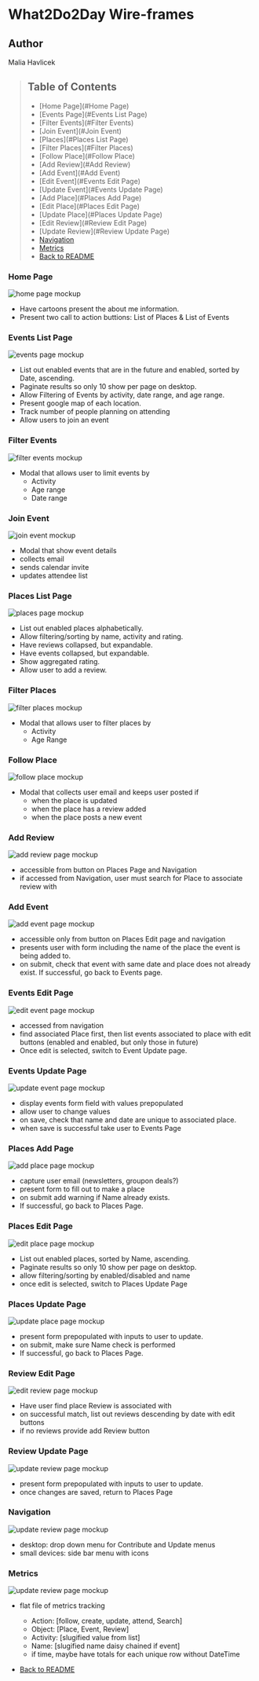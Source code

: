 # What2Do2Day Wire-frames
## Author
Malia Havlicek
>## Table of Contents
> - [Home Page](#Home Page)
> - [Events Page](#Events List Page)
> - [Filter Events](#Filter Events)
> - [Join Event](#Join Event)
> - [Places](#Places List Page)
> - [Filter Places](#Filter Places)
> - [Follow Place](#Follow Place)
> - [Add Review](#Add Review)
> - [Add Event](#Add Event)
> - [Edit Event](#Events Edit Page)
> - [Update Event](#Events Update Page)
> - [Add Place](#Places Add Page)
> - [Edit Place](#Places Edit Page)
> - [Update Place](#Places Update Page)
> - [Edit Review](#Review Edit Page)
> - [Update Review](#Review Update Page)
> - [Navigation](#Navigation)
> - [Metrics](#Metrics)
> - [Back to README](https://github.com/maliahavlicek/what2do2day#skeleton)

### Home Page
![home page mockup](images/wireframes/Home.png)

- Have cartoons present the about me information.
- Present two call to action buttions: List of Places & List of Events

### Events List Page 
![events page mockup](images/wireframes/Events.png)

- List out enabled events that are in the future and enabled, sorted by Date, ascending.
- Paginate results so only 10 show per page on desktop. 
- Allow Filtering of Events by activity, date range, and age range.
- Present google map of each location. 
- Track number of people planning on attending
- Allow users to join an event

### Filter Events
![filter events mockup](images/Filter%20Events.png)

- Modal that allows user to limit events by
  - Activity
  - Age range
  - Date range

### Join Event
![join event mockup](images/Join%20Event.png)

- Modal that show event details
- collects email
- sends calendar invite
- updates attendee list

### Places List Page
![places page mockup](images/wireframes/Places.png)

- List out enabled places alphabetically.
- Allow filtering/sorting by name, activity and rating. 
- Have reviews collapsed, but expandable.
- Have events collapsed, but expandable.
- Show aggregated rating.
- Allow user to add a review.

### Filter Places
![filter places mockup](images/Filter%20Places.png)

- Modal that allows user to filter places by
  - Activity
  - Age Range
  
### Follow Place
![follow place mockup](images/Follow%20Place.png)

- Modal that collects user email and keeps user posted if
  - when the place is updated
  - when the place has a review added
  - when the place posts a new event

### Add Review
![add review page mockup](images/Add%20Review.png)

- accessible from button on Places Page and Navigation
- if accessed from Navigation, user must search for Place to associate review with

### Add Event
![add event page mockup](images/Add%20Event.png)

 - accessible only from button on Places Edit page and navigation
 - presents user with form including the name of the place the event is being added to. 
 - on submit, check that event with same date and place does not already exist. If successful, go back to Events page.
 
### Events Edit Page 
![edit event page mockup](images/Edit%20Event.png)

- accessed from navigation
- find associated Place first, then list events associated to place with edit buttons (enabled and enabled, but only those in future)
- Once edit is selected, switch to Event Update page. 

### Events Update Page 
![update event page mockup](images/Update%20Event.png)

- display events form field with values prepopulated
- allow user to change values
- on save, check that name and date are unique to associated place.
- when save is successful take user to Events Page

### Places Add Page 
![add place page mockup](images/Add%20Place.png)
- capture user email (newsletters, groupon deals?)
- present form to fill out to make a place
- on submit add warning if Name already exists. 
- If successful, go back to Places Page.

### Places Edit Page 
![edit place page mockup](images/Edit%20Place.png)

- List out enabled places, sorted by Name, ascending.
- Paginate results so only 10 show per page on desktop. 
- allow filtering/sorting by enabled/disabled and name
- once edit is selected, switch to Places Update Page 

### Places Update Page 
![update place page mockup](images/Edit%20Place.png)

- present form prepopulated with inputs to user to update.
- on submit, make sure Name check is performed
- If successful, go back to Places Page.

### Review Edit Page 
![edit review page mockup](images/Edit%20Review.png)

- Have user find place Review is associated with
- on successful match, list out reviews descending by date with edit buttons
- if no reviews provide add Review button

### Review Update Page 
![update review page mockup](images/Update%20Review.png)

- present form prepopulated with inputs to user to update.
- once changes are saved, return to Places Page

### Navigation
![update review page mockup](images/wireframes/Navigation.png)

- desktop: drop down menu for Contribute and Update menus
- small devices: side bar menu with icons

### Metrics
![update review page mockup](images/wireframes/Navigation.png)

- flat file of metrics tracking
  - Action: [follow, create, update, attend, Search]
  - Object: [Place, Event, Review]
  - Activity: [slugified value from list]
  - Name: [slugified name daisy chained if event]
  - if time, maybe have totals for each unique row without DateTime

- [Back to README](https://github.com/maliahavlicek/what2do2day#skeleton)